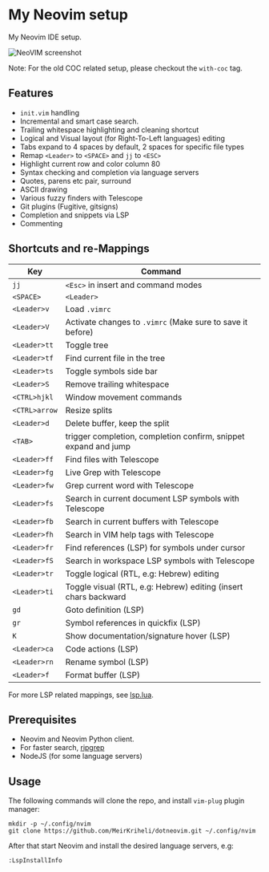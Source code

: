 My Neovim setup
===============

My Neovim IDE setup.

![NeoVIM screenshot](https://i.imgur.com/Hjthsde.png)


Note: For the old COC related setup, please checkout the `with-coc` tag.

Features
---------

* `init.vim` handling
* Incremental and smart case search.
* Trailing whitespace highlighting and cleaning shortcut
* Logical and Visual layout (for Right-To-Left languages) editing
* Tabs expand to 4 spaces by default, 2 spaces for specific file types
* Remap `<Leader>` to `<SPACE>` and `jj` to `<ESC>`
* Highlight current row and color column 80
* Syntax checking and completion via language servers
* Quotes, parens etc pair, surround
* ASCII drawing
* Various fuzzy finders with Telescope
* Git plugins (Fugitive, gitsigns)
* Completion and snippets via LSP
* Commenting

Shortcuts and re-Mappings
----------------------------

| Key                    | Command                                                           |
| ---------------------- | ----------------------------------------------------------------- |
| ``jj``                 | ``<Esc>`` in insert and command modes                             |
| ``<SPACE>``            | ``<Leader>``                                                      |
| ``<Leader>v``          | Load `.vimrc`                                                     |
| ``<Leader>V``          | Activate changes to `.vimrc` (Make sure to save it before)        |
| ``<Leader>tt``         | Toggle tree                                                       |
| ``<Leader>tf``         | Find current file in the tree                                     |
| ``<Leader>ts``         | Toggle symbols side bar                                           |
| ``<Leader>S``          | Remove trailing whitespace                                        |
| ``<CTRL>hjkl``         | Window movement commands                                          |
| ``<CTRL>arrow``        | Resize splits
| ``<Leader>d``          | Delete buffer, keep the split                                     |
| ``<TAB>``              | trigger completion, completion confirm, snippet expand and jump   |
| ``<Leader>ff``         | Find files with Telescope                                         |
| ``<Leader>fg``         | Live Grep with Telescope                                          |
| ``<Leader>fw``         | Grep current word with Telescope                                  |
| ``<Leader>fs``         | Search in current document LSP symbols with Telescope             |
| ``<Leader>fb``         | Search in current buffers with Telescope                          |
| ``<Leader>fh``         | Search in VIM help tags with Telescope                            |
| ``<Leader>fr``         | Find references (LSP) for symbols under cursor                    |
| ``<Leader>fS``         | Search in workspace LSP symbols with Telescope                    |
| ``<Leader>tr``         | Toggle logical (RTL, e.g: Hebrew) editing                         |
| ``<Leader>ti``         | Toggle visual (RTL, e.g: Hebrew) editing (insert chars backward   |
| ``gd``                 | Goto definition (LSP)                                             |
| ``gr``                 | Symbol references in quickfix (LSP)                               |
| ``K``                  | Show documentation/signature hover (LSP)                          |
| ``<Leader>ca``         | Code actions (LSP)                                                |
| ``<Leader>rn``         | Rename symbol (LSP)                                               |
| ``<Leader>f``          | Format buffer (LSP)                                               |

For more LSP related mappings, see [lsp.lua](lua/user/lsp.lua).


Prerequisites
-------------

- Neovim and Neovim Python client.
- For faster search, [ripgrep](https://github.com/BurntSushi/ripgrep)
- NodeJS (for some language servers)


Usage
------------

The following commands will clone the repo, and install `vim-plug` plugin
manager:

    mkdir -p ~/.config/nvim
    git clone https://github.com/MeirKriheli/dotneovim.git ~/.config/nvim


After that start Neovim and install the desired language servers, e.g:

    :LspInstallInfo
